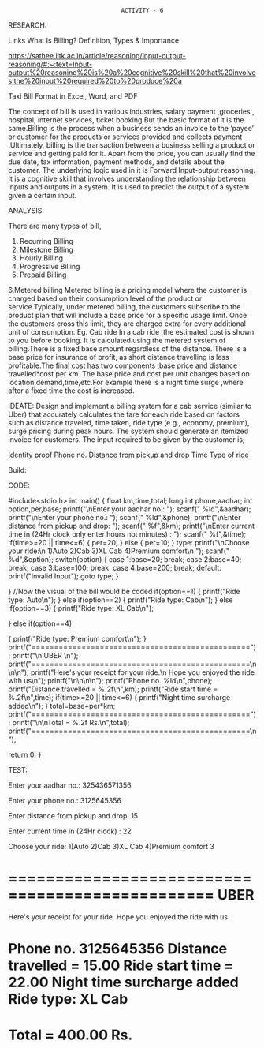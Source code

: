                                     ACTIVITY - 6


RESEARCH:

Links What Is Billing? Definition, Types & Importance

https://sathee.iitk.ac.in/article/reasoning/input-output-reasoning/#:~:text=Input-output%20reasoning%20is%20a%20cognitive%20skill%20that%20involves,the%20input%20required%20to%20produce%20a

Taxi Bill Format in Excel, Word, and PDF


The concept of bill is used in various industries, salary payment ,groceries , hospital, internet services, ticket booking.But the basic format of it is the same.Billing is the process when a business sends an invoice to the ‘payee’ or customer for the products or services provided and collects payment .Ultimately, billing is the transaction between a business selling a product or service and getting paid for it. Apart from the price, you can usually find the due date, tax information, payment methods, and details about the customer.
The underlying logic used in it is Forward Input-output reasoning. It is a cognitive skill that involves understanding the relationship between inputs and outputs in a system. It is used to predict the output of a system given a certain input.


ANALYSIS:

There are many types of bill,
1. Recurring Billing
2. Milestone Billing
3.  Hourly Billing
4. Progressive Billing
5. Prepaid Billing

6.Metered billing
Metered billing is a pricing model where the customer is charged based on their consumption level of the product or service.Typically, under metered billing, the customers subscribe to the product plan that will include a base price for a specific usage limit. Once the customers cross this limit, they are charged extra for every additional unit of consumption.
Eg. Cab ride
In a cab ride ,the estimated cost is shown to you before booking.  It is calculated using the metered system of billing.There is a fixed base amount regardless of the distance. There is a base price for insurance of profit, as short distance travelling is less profitable.The final cost has two components ,base price and distance travelled*cost per km. The base price and cost per unit changes based on location,demand,time,etc.For example there is a night time surge ,where after a fixed time the cost is increased.


IDEATE:
Design and implement a billing system for a cab service (similar to Uber) that accurately calculates the fare for each ride based on factors such as distance traveled, time taken, ride type (e.g., economy, premium), surge pricing during peak hours. The system should generate an itemized invoice for customers.
The input required to be given by the customer is;


Identity proof
Phone no.
Distance from pickup and drop
Time
Type of ride




Build:


CODE:

#include<stdio.h>
int main()
{
    float km,time,total;
    long int phone,aadhar;
    int option,per,base;
    printf("\nEnter your aadhar no.: ");
    scanf(" %ld",&aadhar);
    printf("\nEnter your phone no.: ");
    scanf(" %ld",&phone);
    printf("\nEnter distance from pickup and drop: ");
    scanf(" %f",&km);
    printf("\nEnter current time in (24Hr clock only enter hours not minutes) : ");
    scanf(" %f",&time);
    if(time>=20 || time<=6)
    {
        per=20;
    }
    else
    {
        per=10;
    }
    type:
    printf("\nChoose your ride:\n 1)Auto 2)Cab 3)XL Cab 4)Premium comfort\n ");
    scanf(" %d",&option);
    switch(option)
    {
    case 1:base=20;
    break;
    case 2:base=40;
    break;
    case 3:base=100;
    break;
    case 4:base=200;
    break;
    default:
    printf("Invalid Input");
    goto type;
      }
  

  }
           //Now the visual of the bill would be coded
          if(option==1)
    {
        printf("Ride type: Auto\n");
    }
    else if(option==2)
    {
         printf("Ride type: Cab\n");
    }
      else if(option==3)
    {
         printf("Ride type: XL Cab\n");

   }
      else if(option==4)
    
  { 
    printf("Ride type: Premium comfort\n");
   }
   printf("================================================");
   printf("\n                    UBER                        \n");
    printf("================================================\n\n\n");
    printf("Here's your receipt for your ride.\n Hope you enjoyed the ride with us\n");
    printf("\n\n\n\n");
    printf("Phone no. %ld\n",phone);
    printf("Distance travelled =  %.2f\n",km);
    printf("Ride start time =  %.2f\n",time);
      if(time>=20 || time<=6)
    {
        printf("Night time surcharge added\n");
    }
    total=base+per*km;
    printf("================================================");
    printf("\n\nTotal                        = %.2f Rs.\n",total);
    printf("================================================\n");
     
   
   return 0;
    }  




   

TEST:


Enter your aadhar no.: 325436571356


Enter your phone no.: 3125645356


Enter distance from pickup and drop: 15


Enter current time in (24Hr clock) : 22


Choose your ride:
 1)Auto 2)Cab 3)XL Cab 4)Premium comfort
 3
 
================================================
                    UBER                        
================================================




Here's your receipt for your ride.
 Hope you enjoyed the ride with us





Phone no. 3125645356
Distance travelled =  15.00
Ride start time =  22.00
Night time surcharge added
Ride type: XL Cab
================================================

Total                        = 400.00 Rs.
================================================
